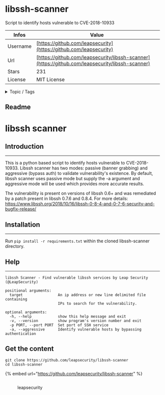 # libssh-scanner

Script to identify hosts vulnerable to CVE-2018-10933

| Infos    | Value                                                              |
| -------- | -------------------------------------------------------------------|
| Username | [https://github.com/leapsecurity](https://github.com/leapsecurity) |
| Url      | [https://github.com/leapsecurity/libssh-scanner](https://github.com/leapsecurity/libssh-scanner)                                               |
| Stars    | 231                                                          |
| License  | MIT License                                                        |

<details>

<summary>Topic / Tags</summary>



</details>

## Readme

# libssh scanner

## Introduction

* * *

This is a python based script to identify hosts vulnerable to CVE-2018-10933. Libssh scanner has two modes: passive (banner grabbing) and aggressive (bypass auth) to validate vulnerability's existence. By default, libssh scanner uses passive mode but supply the -a argument and aggressive mode will be used which provides more accurate results.

The vulnerability is present on versions of libssh 0.6+ and was remediated by a patch present in libssh 0.7.6 and 0.8.4. For more details: <https://www.libssh.org/2018/10/16/libssh-0-8-4-and-0-7-6-security-and-bugfix-release/>

## Installation

* * *

Run `pip install -r requirements.txt` within the cloned libssh-scanner directory.

## Help

* * *

    libssh Scanner - Find vulnerable libssh services by Leap Security (@LeapSecurity)

    positional arguments:
      target                An ip address or new line delimited file containing
                            IPs to search for the vulnerability.

    optional arguments:
      -h, --help            show this help message and exit
      -v, --version         show program's version number and exit
      -p PORT, --port PORT  Set port of SSH service
      -a, --aggressive      Identify vulnerable hosts by bypassing authentication



## Get the content

```
git clone https://github.com/leapsecurity/libssh-scanner
cd libssh-scanner
```

{% embed url="https://github.com/leapsecurity/libssh-scanner" %}

<figure><img src="https://avatars.githubusercontent.com/u/40601062?v=4" alt=""><figcaption><p>leapsecurity</p></figcaption></figure>
